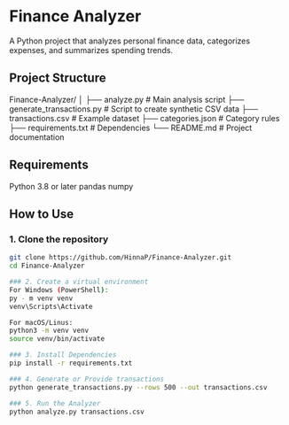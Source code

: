 # Finance Analyzer
A Python project that analyzes personal finance data, categorizes expenses, and summarizes spending trends.  

## Project Structure
Finance-Analyzer/
│
├── analyze.py             # Main analysis script
├── generate_transactions.py  # Script to create synthetic CSV data
├── transactions.csv       # Example dataset
├── categories.json        # Category rules
├── requirements.txt       # Dependencies
└── README.md              # Project documentation

## Requirements
Python 3.8 or later
pandas
numpy

## How to Use

### 1. Clone the repository
```bash
git clone https://github.com/HinnaP/Finance-Analyzer.git
cd Finance-Analyzer

### 2. Create a virtual environment
For Windows (PowerShell):
py - m venv venv
venv\Scripts\Activate

For macOS/Linus:
python3 -m venv venv
source venv/bin/activate

### 3. Install Dependencies
pip install -r requirements.txt

### 4. Generate or Provide transactions
python generate_transactions.py --rows 500 --out transactions.csv

### 5. Run the Analyzer
python analyze.py transactions.csv
